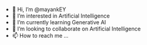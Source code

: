 - 👋 Hi, I’m @mayankEY
- 👀 I’m interested in Artificial Intelligence 
- 🌱 I’m currently learning Generative AI
- 💞️ I’m looking to collaborate on Artificial Intelligence 
- 📫 How to reach me ...

<!---
mayankEY/mayankEY is a ✨ special ✨ repository because its `README.md` (this file) appears on your GitHub profile.
You can click the Preview link to take a look at your changes.
--->
